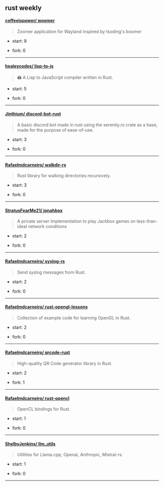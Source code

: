 ## rust weekly

#### [coffeeispower/ woomer](https://github.com/coffeeispower/woomer)
>  Zoomer application for Wayland inspired by tsoding's boomer
+ start: 9
+ fork: 0
---
#### [healeycodes/ lisp-to-js](https://github.com/healeycodes/lisp-to-js)
>  🖨 A Lisp to JavaScript compiler written in Rust.
+ start: 5
+ fork: 0
---
#### [Jinthium/ discord-bot-rust](https://github.com/Jinthium/discord-bot-rust)
>  A basic discord bot made in rust using the serentiy.rs crate as a base, made for the purpose of ease-of-use.
+ start: 3
+ fork: 0
---
#### [Rafaelmdcarneiro/ walkdir-rs](https://github.com/Rafaelmdcarneiro/walkdir-rs)
>  Rust library for walking directories recursively.
+ start: 3
+ fork: 0
---
#### [StratusFearMe21/ jonahbox](https://github.com/StratusFearMe21/jonahbox)
>  A private server implementation to play Jackbox games on less-than-ideal network conditions
+ start: 2
+ fork: 0
---
#### [Rafaelmdcarneiro/ syslog-rs](https://github.com/Rafaelmdcarneiro/syslog-rs)
>  Send syslog messages from Rust.
+ start: 2
+ fork: 0
---
#### [Rafaelmdcarneiro/ rust-opengl-lessons](https://github.com/Rafaelmdcarneiro/rust-opengl-lessons)
>  Collection of example code for learning OpenGL in Rust.
+ start: 2
+ fork: 0
---
#### [Rafaelmdcarneiro/ qrcode-rust](https://github.com/Rafaelmdcarneiro/qrcode-rust)
>  High-quality QR Code generator library in Rust.
+ start: 2
+ fork: 1
---
#### [Rafaelmdcarneiro/ rust-opencl](https://github.com/Rafaelmdcarneiro/rust-opencl)
>  OpenCL bindings for Rust.
+ start: 1
+ fork: 0
---
#### [ShelbyJenkins/ llm_utils](https://github.com/ShelbyJenkins/llm_utils)
>  Utilities for Llama.cpp, Openai, Anthropic, Mistral-rs.
+ start: 1
+ fork: 0
---
